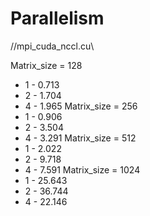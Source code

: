 # Parallelism


   //mpi_cuda_nccl.cu\\

Matrix_size = 128
  - 1 - 0.713
  - 2 - 1.704
  - 4 - 1.965
Matrix_size = 256
  - 1 - 0.906
  - 2 - 3.504
  - 4 - 3.291
Matrix_size = 512
  - 1 - 2.022
  - 2 - 9.718
  - 4 - 7.591
Matrix_size = 1024
  - 1 - 25.643
  - 2 - 36.744
  - 4 - 22.146
